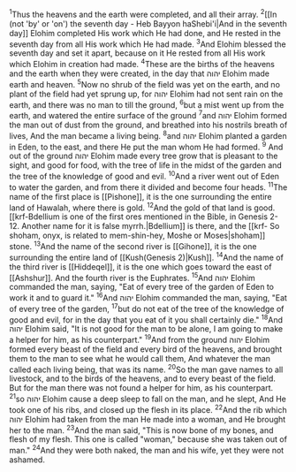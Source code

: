 <sup>1</sup>Thus the heavens and the earth were completed, and all their array.
<sup>2</sup>[[In (not 'by' or 'on') the seventh day - Heb Bayyon haShebi'i|And in the seventh day]] Elohim completed His work which He had done, and He rested in the seventh day from all His work which He had made.
<sup>3</sup>And Elohim blessed the seventh day and set it apart, because on it He rested from all His work which Elohim in creation had made.
<sup>4</sup>These are the births of the heavens and the earth when they were created, in the day that יהוה Elohim made earth and heaven.
<sup>5</sup>Now no shrub of the field was yet on the earth, and no plant of the field had yet sprung up, for יהוה Elohim had not sent rain on the earth, and there was no man to till the ground,
<sup>6</sup>but a mist went up from the earth, and watered the entire surface of the ground
<sup>7</sup>and יהוה  Elohim formed the man out of dust from the ground, and breathed into his nostrils breath of lives, And the man became a living being.
<sup>8</sup>and יהוה Elohim planted a garden in Eden, to the east, and there He put the man whom He had formed.
<sup>9</sup> And out of the ground יהוה Elohim made every tree grow that is pleasant to the sight, and good for food, with the tree of life in the midst of the garden and the tree of the knowledge of good and evil.
<sup>10</sup>And a river went out of Eden to water the garden, and from there it divided and become four heads.
<sup>11</sup>The name of the first place is [[Pishone]], it is the one surrounding the entire land of Hawalah, where there is gold.
<sup>12</sup>And the gold of that land is good. [[krf-Bdellium is one of the first ores mentioned in the Bible, in Genesis 2-12. Another name for it is false myrrh.|Bdellium]] is there, and the [[krf- So shoham, onyx, is related to mem-shin-hey, Moshe or Moses|shoham]] stone.
<sup>13</sup>And the name of the second river is [[Gihone]], it is the one surrounding the entire land of [[Kush(Genesis 2)|Kush]].
<sup>14</sup>And the name of the third river is [[Hiddeqel]], it is the one which goes toward the east of [[Ashshur]]. And the fourth river is the Euphrates.
<sup>15</sup>And יהוה Elohim commanded the man, saying, "Eat of every tree of the garden of Eden to work it and to guard it."
<sup>16</sup>And יהוה  Elohim commanded the man, saying, "Eat of every tree of the garden,
<sup>17</sup>but do not eat of the tree of the knowledge of good and evil, for in the day that you eat of it you shall certainly die."
<sup>18</sup>And יהוה Elohim said, "It is not good for the man to be alone, I am going to make a helper for him, as his counterpart."
<sup>19</sup>And from the ground יהוה Elohim formed every beast of the field and every bird of the heavens, and brought them to the man to see what he would call them, And whatever the man called each living being, that was its name.
<sup>20</sup>So the man gave names to all livestock, and to the birds of the heavens, and to every beast of the field. But for the man there was not found a helper for him, as his counterpart.
<sup>21</sup>so יהוה Elohim cause a deep sleep to fall on the man, and he slept, And He took one of his ribs, and closed up the flesh in its place.
<sup>22</sup>And the rib which יהוה Elohim had taken from the man He made into a woman, and He brought her to the man.
<sup>23</sup>And the man said, "This is now bone of my bones, and flesh of my flesh. This one is called "woman," because she was taken out of man."
<sup>24</sup>And they were both naked, the man and his wife, yet they were not ashamed.